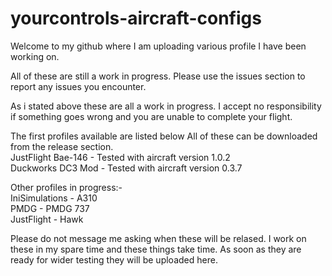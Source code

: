 # yourcontrols-aircraft-configs

Welcome to my github where I am uploading various profile I have been working on.

All of these are still a work in progress. Please use the issues section to report any issues you encounter.

As i stated above these are all a work in progress. I accept no responsibility if something goes wrong and you are unable to complete your flight.

The first profiles available are listed below All of these can be downloaded from the release section.  
JustFlight Bae-146 - Tested with aircraft version 1.0.2  
Duckworks DC3 Mod - Tested with aircraft version 0.3.7

Other profiles in progress:-  
IniSimulations - A310  
PMDG - PMDG 737  
JustFlight - Hawk

Please do not message me asking when these will be relased. I work on these in my spare time and these things take time. As soon as they are ready for wider testing they will be uploaded here.
